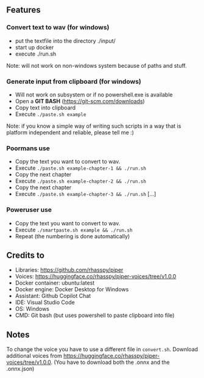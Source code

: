 ## Features

### Convert text to wav (for windows)

- put the textfile into the directory ./input/
- start up docker
- execute ./run.sh

Note: will not work on non-windows system because of paths and stuff.

### Generate input from clipboard (for windows)

- Will not work on subsystem or if no powershell.exe is available
- Open a **GIT BASH** (https://git-scm.com/downloads)
- Copy text into clipboard
- Execute `./paste.sh example`

Note: if you know a simple way of writing such scripts in a way that is platform independent and reliable, please tell me :)

### Poormans use

- Copy the text you want to convert to wav.
- Execute `./paste.sh example-chapter-1 && ./run.sh`
- Copy the next chapter
- Execute `./paste.sh example-chapter-2 && ./run.sh`
- Copy the next chapter
- Execute `./paste.sh example-chapter-3 && ./run.sh`
[...]

### Poweruser use

- Copy the text you want to convert to wav.
- Execute `./smartpaste.sh example && ./run.sh`
- Repeat (the numbering is done automatically)

## Credits to

- Libraries: https://github.com/rhasspy/piper
- Voices: https://huggingface.co/rhasspy/piper-voices/tree/v1.0.0
- Docker container: ubuntu:latest
- Docker engine: Docker Desktop for Windows
- Assistant: Github Copilot Chat
- IDE: Visual Studio Code
- OS: Windows
- CMD: Git bash (but uses powershell to paste clipboard into file)

## Notes

To change the voice you have to use a different file in `convert.sh`.
Download additional voices from https://huggingface.co/rhasspy/piper-voices/tree/v1.0.0. (You have to download both the .onnx and the .onnx.json)
